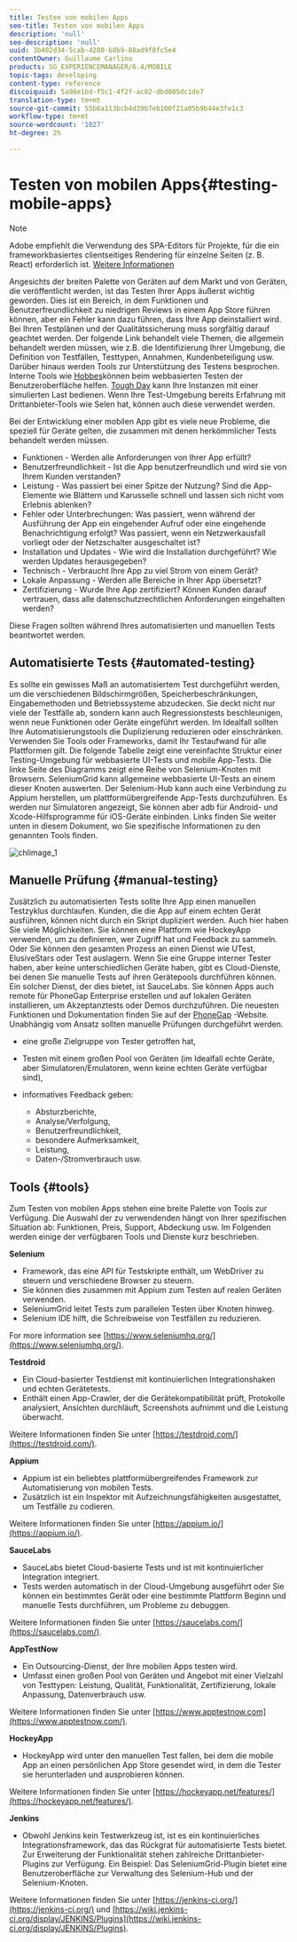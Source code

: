 ```yaml
---
title: Testen von mobilen Apps
seo-title: Testen von mobilen Apps
description: 'null'
seo-description: 'null'
uuid: 3b402d34-5cab-4280-b8b9-88ad9f8fc5e4
contentOwner: Guillaume Carlino
products: SG_EXPERIENCEMANAGER/6.4/MOBILE
topic-tags: developing
content-type: reference
discoiquuid: 5a98e1bd-f5c1-4f2f-ac02-dbd005dc1de7
translation-type: tm+mt
source-git-commit: 55b6a113bcb4d39b7eb100f21a05b9b44e3fe1c3
workflow-type: tm+mt
source-wordcount: '1027'
ht-degree: 2%

---
```



# Testen von mobilen Apps{#testing-mobile-apps}

>[!NOTE]
>
>Adobe empfiehlt die Verwendung des SPA-Editors für Projekte, für die ein frameworkbasiertes clientseitiges Rendering für einzelne Seiten (z. B. React) erforderlich ist. [Weitere Informationen](/help/sites-developing/spa-overview.md)

Angesichts der breiten Palette von Geräten auf dem Markt und von Geräten, die veröffentlicht werden, ist das Testen Ihrer Apps äußerst wichtig geworden. Dies ist ein Bereich, in dem Funktionen und Benutzerfreundlichkeit zu niedrigen Reviews in einem App Store führen können, aber ein Fehler kann dazu führen, dass Ihre App deinstalliert wird. Bei Ihren Testplänen und der Qualitätssicherung muss sorgfältig darauf geachtet werden. Der folgende Link behandelt viele Themen, die allgemein behandelt werden müssen, wie z.B. die Identifizierung Ihrer Umgebung, die Definition von Testfällen, Testtypen, Annahmen, Kundenbeteiligung usw. Darüber hinaus werden Tools zur Unterstützung des Testens besprochen. Interne Tools wie [Hobbes](/help/sites-developing/hobbes.md)können beim webbasierten Testen der Benutzeroberfläche helfen. [Tough Day](/help/sites-developing/tough-day.md) kann Ihre Instanzen mit einer simulierten Last bedienen. Wenn Ihre Test-Umgebung bereits Erfahrung mit Drittanbieter-Tools wie Selen hat, können auch diese verwendet werden.

Bei der Entwicklung einer mobilen App gibt es viele neue Probleme, die speziell für Geräte gelten, die zusammen mit denen herkömmlicher Tests behandelt werden müssen.

* Funktionen - Werden alle Anforderungen von Ihrer App erfüllt?
* Benutzerfreundlichkeit - Ist die App benutzerfreundlich und wird sie von Ihrem Kunden verstanden?
* Leistung - Was passiert bei einer Spitze der Nutzung? Sind die App-Elemente wie Blättern und Karusselle schnell und lassen sich nicht vom Erlebnis ablenken?
* Fehler oder Unterbrechungen: Was passiert, wenn während der Ausführung der App ein eingehender Aufruf oder eine eingehende Benachrichtigung erfolgt? Was passiert, wenn ein Netzwerkausfall vorliegt oder der Netzschalter ausgeschaltet ist?
* Installation und Updates - Wie wird die Installation durchgeführt? Wie werden Updates herausgegeben?
* Technisch - Verbraucht Ihre App zu viel Strom von einem Gerät?
* Lokale Anpassung - Werden alle Bereiche in Ihrer App übersetzt?
* Zertifizierung - Wurde Ihre App zertifiziert? Können Kunden darauf vertrauen, dass alle datenschutzrechtlichen Anforderungen eingehalten werden?

Diese Fragen sollten während Ihres automatisierten und manuellen Tests beantwortet werden.

## Automatisierte Tests {#automated-testing}

Es sollte ein gewisses Maß an automatisiertem Test durchgeführt werden, um die verschiedenen Bildschirmgrößen, Speicherbeschränkungen, Eingabemethoden und Betriebssysteme abzudecken. Sie deckt nicht nur viele der Testfälle ab, sondern kann auch Regressionstests beschleunigen, wenn neue Funktionen oder Geräte eingeführt werden. Im Idealfall sollten Ihre Automatisierungstools die Duplizierung reduzieren oder einschränken. Verwenden Sie Tools oder Frameworks, damit Ihr Testaufwand für alle Plattformen gilt. Die folgende Tabelle zeigt eine vereinfachte Struktur einer Testing-Umgebung für webbasierte UI-Tests und mobile App-Tests. Die linke Seite des Diagramms zeigt eine Reihe von Selenium-Knoten mit Browsern. SeleniumGrid kann allgemeine webbasierte UI-Tests an einem dieser Knoten auswerten. Der Selenium-Hub kann auch eine Verbindung zu Appium herstellen, um plattformübergreifende App-Tests durchzuführen. Es werden nur Simulatoren angezeigt, Sie können aber adb für Android- und Xcode-Hilfsprogramme für iOS-Geräte einbinden. Links finden Sie weiter unten in diesem Dokument, wo Sie spezifische Informationen zu den genannten Tools finden.

![chlimage_1](assets/chlimage_1.jpeg)

## Manuelle Prüfung {#manual-testing}

Zusätzlich zu automatisierten Tests sollte Ihre App einen manuellen Testzyklus durchlaufen. Kunden, die die App auf einem echten Gerät ausführen, können nicht durch ein Skript dupliziert werden. Auch hier haben Sie viele Möglichkeiten. Sie können eine Plattform wie HockeyApp verwenden, um zu definieren, wer Zugriff hat und Feedback zu sammeln. Oder Sie können den gesamten Prozess an einen Dienst wie UTest, ElusiveStars oder Test auslagern. Wenn Sie eine Gruppe interner Tester haben, aber keine unterschiedlichen Geräte haben, gibt es Cloud-Dienste, bei denen Sie manuelle Tests auf ihren Gerätepools durchführen können. Ein solcher Dienst, der dies bietet, ist SauceLabs. Sie können Apps auch remote für PhoneGap Enterprise erstellen und auf lokalen Geräten installieren, um Akzeptanztests oder Demos durchzuführen. Die neuesten Funktionen und Dokumentation finden Sie auf der [PhoneGap](https://phonegap.com/) -Website. Unabhängig vom Ansatz sollten manuelle Prüfungen durchgeführt werden.

* eine große Zielgruppe von Tester getroffen hat,
* Testen mit einem großen Pool von Geräten (im Idealfall echte Geräte, aber Simulatoren/Emulatoren, wenn keine echten Geräte verfügbar sind),
* informatives Feedback geben:

   * Absturzberichte,
   * Analyse/Verfolgung,
   * Benutzerfreundlichkeit,
   * besondere Aufmerksamkeit,
   * Leistung,
   * Daten-/Stromverbrauch usw.

## Tools {#tools}

Zum Testen von mobilen Apps stehen eine breite Palette von Tools zur Verfügung. Die Auswahl der zu verwendenden hängt von Ihrer spezifischen Situation ab: Funktionen, Preis, Support, Abdeckung usw. Im Folgenden werden einige der verfügbaren Tools und Dienste kurz beschrieben.

**Selenium**

* Framework, das eine API für Testskripte enthält, um WebDriver zu steuern und verschiedene Browser zu steuern.
* Sie können dies zusammen mit Appium zum Testen auf realen Geräten verwenden.
* SeleniumGrid leitet Tests zum parallelen Testen über Knoten hinweg.
* Selenium IDE hilft, die Schreibweise von Testfällen zu reduzieren.

For more information see [https://www.seleniumhq.org/](https://www.seleniumhq.org/).

**Testdroid**

* Ein Cloud-basierter Testdienst mit kontinuierlichen Integrationshaken und echten Gerätetests.
* Enthält einen App-Crawler, der die Gerätekompatibilität prüft, Protokolle analysiert, Ansichten durchläuft, Screenshots aufnimmt und die Leistung überwacht.

Weitere Informationen finden Sie unter [https://testdroid.com/](https://testdroid.com/).

**Appium**

* Appium ist ein beliebtes plattformübergreifendes Framework zur Automatisierung von mobilen Tests.
* Zusätzlich ist ein Inspektor mit Aufzeichnungsfähigkeiten ausgestattet, um Testfälle zu codieren.

Weitere Informationen finden Sie unter [https://appium.io/](https://appium.io/).

**SauceLabs**

* SauceLabs bietet Cloud-basierte Tests und ist mit kontinuierlicher Integration integriert.
* Tests werden automatisch in der Cloud-Umgebung ausgeführt oder Sie können ein bestimmtes Gerät oder eine bestimmte Plattform Beginn und manuelle Tests durchführen, um Probleme zu debuggen.

Weitere Informationen finden Sie unter [https://saucelabs.com/](https://saucelabs.com/).

**AppTestNow**

* Ein Outsourcing-Dienst, der Ihre mobilen Apps testen wird.
* Umfasst einen großen Pool von Geräten und Angebot mit einer Vielzahl von Testtypen: Leistung, Qualität, Funktionalität, Zertifizierung, lokale Anpassung, Datenverbrauch usw.

Weitere Informationen finden Sie unter [https://www.apptestnow.com](https://www.apptestnow.com/).

**HockeyApp**

* HockeyApp wird unter den manuellen Test fallen, bei dem die mobile App an einen persönlichen App Store gesendet wird, in dem die Tester sie herunterladen und ausprobieren können.

Weitere Informationen finden Sie unter [https://hockeyapp.net/features/](https://hockeyapp.net/features/).

**Jenkins**

* Obwohl Jenkins kein Testwerkzeug ist, ist es ein kontinuierliches Integrationsframework, das das Rückgrat für automatisierte Tests bietet. Zur Erweiterung der Funktionalität stehen zahlreiche Drittanbieter-Plugins zur Verfügung. Ein Beispiel: Das SeleniumGrid-Plugin bietet eine Benutzeroberfläche zur Verwaltung des Selenium-Hub und der Selenium-Knoten.

Weitere Informationen finden Sie unter [https://jenkins-ci.org/](https://jenkins-ci.org/) und [https://wiki.jenkins-ci.org/display/JENKINS/Plugins](https://wiki.jenkins-ci.org/display/JENKINS/Plugins).
